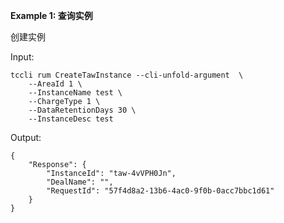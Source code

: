 **Example 1: 查询实例**

创建实例

Input: 

```
tccli rum CreateTawInstance --cli-unfold-argument  \
    --AreaId 1 \
    --InstanceName test \
    --ChargeType 1 \
    --DataRetentionDays 30 \
    --InstanceDesc test
```

Output: 
```
{
    "Response": {
        "InstanceId": "taw-4vVPH0Jn",
        "DealName": "",
        "RequestId": "57f4d8a2-13b6-4ac0-9f0b-0acc7bbc1d61"
    }
}
```

